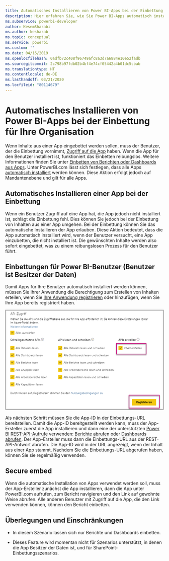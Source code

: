 ```yaml
---
title: Automatisches Installieren von Power BI-Apps bei der Einbettung für Ihre Organisation
description: Hier erfahren Sie, wie Sie Power BI-Apps automatisch installieren, wenn Sie für Ihre Organisation Einbettungen vornehmen.
ms.subservice: powerbi-developer
author: KesemSharabi
ms.author: kesharab
ms.topic: conceptual
ms.service: powerbi
ms.custom: ''
ms.date: 04/16/2019
ms.openlocfilehash: 0adfb72c408f96749afc8a3d7a6884e10e52fadb
ms.sourcegitcommit: 2c798b97fdb02b4bf4e74cf05442a4b01dc5cbab
ms.translationtype: HT
ms.contentlocale: de-DE
ms.lasthandoff: 03/21/2020
ms.locfileid: "80114679"
---
```

# <a name="auto-install-power-bi-apps-when-embedding-for-your-organization"></a>Automatisches Installieren von Power BI-Apps bei der Einbettung für Ihre Organisation

Wenn Inhalte aus einer App eingebettet werden sollen, muss der Benutzer, der die Einbettung vornimmt, [Zugriff auf die App](../../service-create-distribute-apps.md) haben. Wenn die App für den Benutzer installiert ist, funktioniert das Einbetten reibungslos. Weitere Informationen finden Sie unter [Einbetten von Berichten oder Dashboards aus Apps](embed-from-apps.md). Unter PowerBI.com lässt sich festlegen, dass alle Apps [automatisch installiert](https://powerbi.microsoft.com/blog/automatically-install-apps/) werden können. Diese Aktion erfolgt jedoch auf Mandantenebene und gilt für alle Apps.

## <a name="auto-install-app-on-embedding"></a>Automatisches Installieren einer App bei der Einbettung

Wenn ein Benutzer Zugriff auf eine App hat, die App jedoch nicht installiert ist, schlägt die Einbettung fehl. Dies können Sie jedoch bei der Einbettung von Inhalten aus einer App umgehen. Bei der Einbettung können Sie das automatische Installieren der App erlauben. Diese Aktion bedeutet, dass die App automatisch installiert wird, wenn der Benutzer versucht, eine App einzubetten, die nicht installiert ist. Die gewünschten Inhalte werden also sofort eingebettet, was zu einem reibungslosen Prozess für den Benutzer führt.

## <a name="embed-for-power-bi-users-user-owns-data"></a>Einbettungen für Power BI-Benutzer (Benutzer ist Besitzer der Daten)

Damit Apps für Ihre Benutzer automatisch installiert werden können, müssen Sie Ihrer Anwendung die Berechtigung zum Erstellen von Inhalten erteilen, wenn Sie [Ihre Anwendung registrieren](register-app.md#register-with-the-power-bi-application-registration-tool) oder hinzufügen, wenn Sie Ihre App bereits registriert haben.

![Registrieren einer App mit der Berechtigung zum Erstellen von Inhalten](media/embed-auto-install-app/register-app-create-content.png)

Als nächsten Schritt müssen Sie die App-ID in der Einbettungs-URL bereitstellen. Damit die App-ID bereitgestellt werden kann, muss der App-Ersteller zuerst die App installieren und dann eine der unterstützten [Power BI REST-API-Aufrufe](https://docs.microsoft.com/rest/api/power-bi/) verwenden: [Berichte abrufen](https://docs.microsoft.com/rest/api/power-bi/reports/getreports) oder [Dashboards abrufen](https://docs.microsoft.com/rest/api/power-bi/dashboards/getdashboards). Der App-Ersteller muss dann die Einbettungs-URL aus der REST-API-Antwort abrufen. Die App-ID wird in der URL angezeigt, wenn der Inhalt aus einer App stammt.  Nachdem Sie die Einbettungs-URL abgerufen haben, können Sie sie regelmäßig verwenden.

## <a name="secure-embed"></a>Secure embed

Wenn die automatische Installation von Apps verwendet werden soll, muss der App-Ersteller zunächst die App installieren, dann die App unter PowerBI.com aufrufen, zum Bericht navigieren und den Link auf gewohnte Weise abrufen. Alle anderen Benutzer mit Zugriff auf die App, die den Link verwenden können, können den Bericht einbetten.

## <a name="considerations-and-limitations"></a>Überlegungen und Einschränkungen

* In diesem Szenario lassen sich nur Berichte und Dashboards einbetten.

* Dieses Feature wird momentan nicht für Szenarios unterstützt, in denen die App Besitzer der Daten ist, und für SharePoint-Einbettungsszenarios.